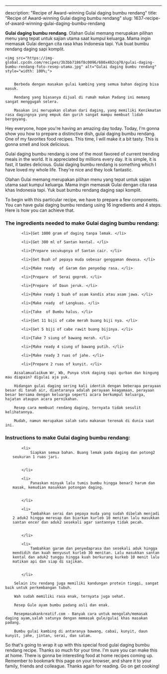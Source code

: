 ---
description: "Recipe of Award-winning Gulai daging bumbu rendang"
title: "Recipe of Award-winning Gulai daging bumbu rendang"
slug: 1637-recipe-of-award-winning-gulai-daging-bumbu-rendang

<p>
	<strong>Gulai daging bumbu rendang</strong>. 
	Olahan Gulai memang merupakan pilihan menu yang tepat untuk sajian utama saat kumpul keluarga. Mama ingin memasak Gulai dengan cita rasa khas Indonesia tapi. Yuk buat bumbu rendang daging sapi komplit.
</p>
<p>
	
	<img src="https://img-global.cpcdn.com/recipes/3b3bb7186f8c0096/680x482cq70/gulai-daging-bumbu-rendang-foto-resep-utama.jpg" alt="Gulai daging bumbu rendang" style="width: 100%;">
	
	
		Berbeda dengan masakan gulai kambing yang semua bahan daging bisa masuk.
	
		Rendang yang biasanya dijual di rumah makan Padang ini memang sangat menggugah selera.
	
		Masakan ini merupakan olahan dari daging, yang memiliki Kenikmatan rasa dagingnya yang empuk dan gurih sangat mampu membuat lidah bergoyang.
	
</p>
<p>
	Hey everyone, hope you're having an amazing day today. Today, I'm gonna show you how to prepare a distinctive dish, gulai daging bumbu rendang. One of my favorites food recipes. This time, I will make it a bit tasty. This is gonna smell and look delicious.
</p>
	
<p>
	Gulai daging bumbu rendang is one of the most favored of current trending meals in the world. It is appreciated by millions every day. It is simple, it is fast, it tastes delicious. Gulai daging bumbu rendang is something which I have loved my whole life. They're nice and they look fantastic.
</p>
<p>
	Olahan Gulai memang merupakan pilihan menu yang tepat untuk sajian utama saat kumpul keluarga. Mama ingin memasak Gulai dengan cita rasa khas Indonesia tapi. Yuk buat bumbu rendang daging sapi komplit.
</p>

<p>
To begin with this particular recipe, we have to prepare a few components. You can have gulai daging bumbu rendang using 16 ingredients and 4 steps. Here is how you can achieve that.
</p>

<h3>The ingredients needed to make Gulai daging bumbu rendang:</h3>

<ol>
	
		<li>{Get 1000 gram of daging tanpa lemak. </li>
	
		<li>{Get 300 ml of Santan kental. </li>
	
		<li>{Prepare secukupnya of Santan cair. </li>
	
		<li>{Get Buah of pepaya muda sebesar genggaman dewasa. </li>
	
		<li>{Make ready  of Garam dan penyedap rasa. </li>
	
		<li>{Prepare  of Serai geprek. </li>
	
		<li>{Prepare  of Daun jeruk. </li>
	
		<li>{Make ready 1 buah of asam kandis atau asam jawa. </li>
	
		<li>{Make ready  of Lengkuas. </li>
	
		<li>{Take  of Bumbu halus. </li>
	
		<li>{Get 11 biji of cabe merah buang biji nya. </li>
	
		<li>{Get 5 biji of cabe rawit buang bijinya. </li>
	
		<li>{Take 7 siung of bawang merah. </li>
	
		<li>{Make ready 4 siung of bawang putih. </li>
	
		<li>{Make ready 3 ruas of jahe. </li>
	
		<li>{Prepare 2 ruas of kunyit. </li>
	
</ol>
<p>
	
		Assalamualaikum Wr, Wb, Punya stok daging sapi qurban dan bingung mau diapain? digulai aja yuk.
	
		Hidangan gulai daging sering kali identik dengan beberapa perayaan besar di tanah air, diantaranya adalah perayaan keagamaan, perayaan besar bersama dengan keluarga seperti acara berkumpul keluarga, hajatan ataupun acara pernikahan.
	
		Resep cara membuat rendang daging, ternyata tidak sesulit kelihatannya.
	
		Mudah, namun merupakan salah satu makanan terenak di dunia saat ini.
	
</p>

<h3>Instructions to make Gulai daging bumbu rendang:</h3>

<ol>
	
		<li>
			Siapkan semua bahan. Buang lemak pada daging dan potong2 seukuran 1 ruas jari.
			
			
		</li>
	
		<li>
			Panaskan minyak lalu tumis bumbu hingga benar2 harum dan masak, kemudian masukkan potongan daging.
			
			
		</li>
	
		<li>
			Tambahkan serai dan pepaya muda yang sudah dibelah menjadi 2 aduk2 hingga meresap dan biarkan kurleb 10 menitan lalu masukkan santan encer dan aduk2 sesekali agar santannya tidak pecah.
			
			
		</li>
	
		<li>
			Tambahkan garam dan penyedaprasa dan sesekali aduk hingga mendidih dan kuah menyusut kurleb 30 menitan. Lalu masukkan santan kental dan aduk2 tunggu hingga kuah berkurang kurkeb 10 menit lalu matikan api dan siap di sajikan.
			
			
		</li>
	
</ol>

<p>
	
		Selain itu rendang juga memiliki kandungan protein tinggi, sangat baik untuk perkembangan tubuh.
	
		Wah sudah memiliki rasa enak, ternyata juga sehat.
	
		Resep Gule ayam bumbu padang asli dan enak.
	
		Resepmasakankreatif.com - Banyak cara untuk mengolah/memasak daging ayam,salah satunya dengan memasak gule/gulai khas masakan padang.
	
		Bumbu gulai kambing di antaranya bawang, cabai, kunyit, daun kunyit, jahe, jintan, serai, dan salam.
	
</p>

<p>
	So that's going to wrap it up with this special food gulai daging bumbu rendang recipe. Thanks so much for your time. I'm sure you can make this at home. There is gonna be interesting food at home recipes coming up. Remember to bookmark this page on your browser, and share it to your family, friends and colleague. Thanks again for reading. Go on get cooking!
</p>
